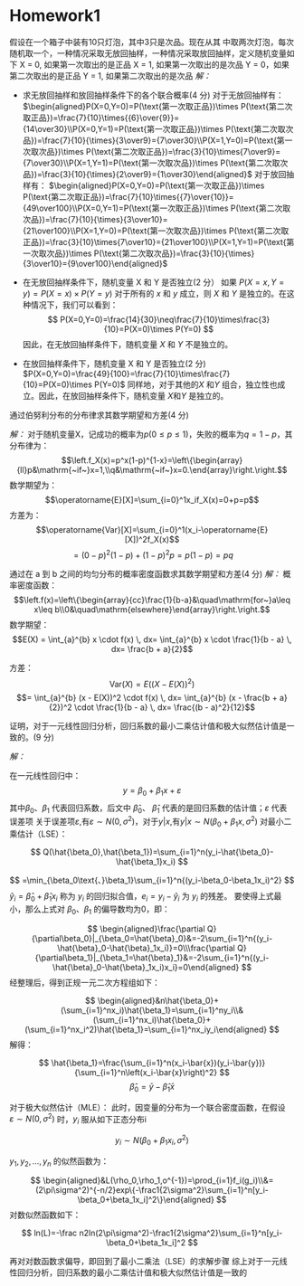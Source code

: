 # Homework1
假设在一个箱子中装有10只灯泡，其中3只是次品。现在从其 中取两次灯泡，每次随机取一个，一种情况采取无放回抽样，一种情况采取放回抽样，定义随机变量如下 X = 0, 如果第一次取出的是正品 X = 1, 如果第一次取出的是次品 Y = 0，如果第二次取出的是正品 Y = 1, 如果第二次取出的是次品 
*解：*
- 求无放回抽样和放回抽样条件下的各个联合概率(4 分) 
对于无放回抽样有：
$\begin{aligned}P(X=0,Y=0)=P(\text{第一次取正品})\times P(\text{第二次取正品})=\frac{7}{10}\times{{6}\over{9}}={14\over30}\\P(X=0,Y=1)=P(\text{第一次取正品})\times P(\text{第二次取次品})=\frac{7}{10}{\times}{3\over9}={7\over30}\\P(X=1,Y=0)=P(\text{第一次取次品})\times P(\text{第二次取正品})=\frac{3}{10}\times{7\over9}={7\over30}\\P(X=1,Y=1)=P(\text{第一次取次品})\times P(\text{第二次取次品})=\frac{3}{10}{\times}{2\over9}={1\over30}\end{aligned}$
 对于放回抽样有：
$\begin{aligned}P(X=0,Y=0)=P(\text{第一次取正品})\times P(\text{第二次取正品})=\frac{7}{10}\times{{7}\over{10}}={49\over100}\\P(X=0,Y=1)=P(\text{第一次取正品})\times P(\text{第二次取次品})=\frac{7}{10}{\times}{3\over10}={21\over100}\\P(X=1,Y=0)=P(\text{第一次取次品})\times P(\text{第二次取正品})=\frac{3}{10}\times{7\over10}={21\over100}\\P(X=1,Y=1)=P(\text{第一次取次品})\times P(\text{第二次取次品})=\frac{3}{10}{\times}{3\over10}={9\over100}\end{aligned}$



- 在无放回抽样条件下，随机变量 X 和 Y 是否独立(2 分） 
如果 $P(X=x,Y=y)=P(X=x)\times P(Y=y)$ 对于所有的 $x$ 和 $y$ 成立，则 $X$ 和 $Y$ 是独立的。在这种情况下，我们可以看到：
$$
P(X=0,Y=0)=\frac{14}{30}\neq\frac{7}{10}\times\frac{3}{10}=P(X=0)\times P(Y=0)
$$
 因此，在无放回抽样条件下，随机变量 $X$ 和 $Y$ 不是独立的。

- 在放回抽样条件下，随机变量 X 和 Y 是否独立(2 分)
 $P(X=0,Y=0)=\frac{49}{100}=\frac{7}{10}\times\frac{7}{10}=P(X=0)\times P(Y=0)$ 同样地，对于其他的$X$ 和$Y$ 组合，独立性也成立。因此，在放回抽样条件下，随机变量
 $X$和$Y$ 是独立的。


通过伯努利分布的分布律求其数学期望和方差(4 分) 

*解：*
对于随机变量X，记成功的概率为$p(0{\leq}p{\leq}1)$，失败的概率为$q=1-p$，其分布律为：
$$\left.f_X(x)=p^x(1-p)^{1-x}=\left\{\begin{array}{ll}p&\mathrm{~if~}x=1,\\q&\mathrm{~if~}x=0.\end{array}\right.\right.$$
数学期望为：
$$\operatorname{E}[X]=\sum_{i=0}^1x_if_X(x)=0+p=p$$
方差为：
$$\operatorname{Var}[X]=\sum_{i=0}^1(x_i-\operatorname{E}[X])^2f_X(x)$$
$$=(0-p)^2(1-p)+(1-p)^2p=p(1-p)=pq$$

通过在 a 到 b 之间的均匀分布的概率密度函数求其数学期望和方差(4 分) 
*解：*
概率密度函数：
$$\left.f(x)=\left\{\begin{array}{cc}\frac{1}{b-a}&\quad\mathrm{for~}a\leq x\leq b\\0&\quad\mathrm{elsewhere}\end{array}\right.\right.$$
数学期望：
$$E(X) = \int_{a}^{b} x \cdot f(x) \, dx= \int_{a}^{b} x \cdot \frac{1}{b - a} \, dx= \frac{b + a}{2}$$


方差：
$$\text{Var}(X) = E((X - E(X))^2)$$ $$= \int_{a}^{b} (x - E(X))^2 \cdot f(x) \, dx= \int_{a}^{b} (x - \frac{b + a}{2})^2 \cdot \frac{1}{b - a} \, dx= \frac{(b - a)^2}{12}$$



证明，对于一元线性回归分析，回归系数的最小二乘估计值和极大似然估计值是一致的。(9 分)

*解：*

在一元线性回归中：
$$y=\beta_0+\beta_1x+\varepsilon $$
其中$\beta_0$、$\beta_1$ 代表回归系数，后文中 $\hat\beta_0$、 $\hat\beta_1$ 代表的是回归系数的估计值；$\varepsilon$ 代表误差项
关于误差项$\varepsilon$,有$\varepsilon\sim N(0,\sigma^2)$，对于$y|x$,有$y|x\sim N(\beta_0+\beta_1x,\sigma^2)$
 对最小二乘估计（LSE）：
 
$$
Q(\hat{\beta_0},\hat{\beta_1})=\sum_{i=1}^n(y_i-\hat{\beta_0}-\hat{\beta_1}x_i)
$$

$$
=\min_{\beta_0\text{、}\beta_1}\sum_{i=1}^n{(y_i-\beta_0-\beta_1x_i)^2}
$$
 $\hat{y}_i=\hat{\beta}_0+\hat{\beta}_1x_i$ 称为 $y_i$ 的回归拟合值，$e_i=y_i-\hat{y}_i$ 为 $y_i$ 的残差。
 要使得上式最小，那么上式对 $\beta_0$、$\beta_1$ 的偏导数均为0，即：

$$
\begin{aligned}\frac{\partial Q}{\partial\beta_0}|_{\beta_0=\hat{\beta}_0}&=-2\sum_{i=1}^n{(y_i-\hat{\beta}_0-\hat{\beta}_1x_i)}=0\\\frac{\partial Q}{\partial\beta_1}|_{\beta_1=\hat{\beta}_1}&=-2\sum_{i=1}^n{(y_i-\hat{\beta}_0-\hat{\beta}_1x_i)x_i}=0\end{aligned}
$$
 经整理后，得到正规一元二次方程组如下：

$$
\begin{aligned}&n\hat{\beta_0}+(\sum_{i=1}^nx_i)\hat{\beta_1}=\sum_{i=1}^ny_i\\&(\sum_{i=1}^nx_i)\hat{\beta_0}+(\sum_{i=1}^nx_i^2)\hat{\beta_1}=\sum_{i=1}^nx_iy_i\end{aligned}
$$
 解得：

$$
\hat{\beta_1}=\frac{\sum_{i=1}^n(x_i-\bar{x})(y_i-\bar{y})}{\sum_{i=1}^n\left(x_i-\bar{x}\right)^2}
$$
 $$\hat{\beta}_0=\bar{y}-\hat{\beta}_1\bar{x}$$

对于极大似然估计（MLE）：
此时，因变量的分布为一个联合密度函数，在假设 $\varepsilon\sim N(0,\sigma^2)$ 时，$y_i$ 服从如下正态分布i

$$
y_i\sim N(\beta_0+\beta_1x_i,\sigma^2)
$$

$y_{1},y_{2},\ldots,y_{n}$ 的似然函数为：

$$
\begin{aligned}&L(\rho_0,\rho_1,o^{-1})=\prod_{i=1}f_i(g_i)\\&=(2\pi\sigma^2)^{-n/2}exp\{-\frac1{2\sigma^2}\sum_{i=1}^n[y_i-\beta_0+\beta_1x_i]^2\}\end{aligned}
$$
 对数似然函数如下：

$$
ln(L)=-\frac n2ln(2\pi\sigma^2)-\frac1{2\sigma^2}\sum_{i=1}^n[y_i-\beta_0+\beta_1x_i]^2
$$

再对对数函数求偏导，即回到了最小二乘法（LSE）的求解步骤
综上对于一元线性回归分析，回归系数的最小二乘估计值和极大似然估计值是一致的


